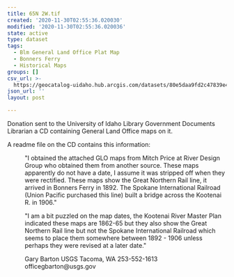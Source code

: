 ```yaml
---
title: 65N 2W.tif
created: '2020-11-30T02:55:36.020030'
modified: '2020-11-30T02:55:36.020036'
state: active
type: dataset
tags:
  - Blm General Land Office Plat Map
  - Bonners Ferry
  - Historical Maps
groups: []
csv_url: >-
  https://geocatalog-uidaho.hub.arcgis.com/datasets/80e5daa9fd2c47839e4f393d7aa0bb05_0.csv?outSR=%7B%22latestWkid%22%3A3857%2C%22wkid%22%3A102100%7D
json_url: ''
layout: post

---
```

<div style='text-align:Left;'><div><div><p><span>Donation sent to the University of Idaho Library Government Documents Librarian a CD containing General Land Office maps on it. </span></p><p><span>A readme file on the CD contains this information:</span></p><p style='margin-left:40px;'><span>&quot;I obtained the attached GLO maps from Mitch Price at River Design Group who obtained them from another source. These maps apparently do not have a date, I assume it was stripped off when they were rectified. These maps show the Great Northern Rail line, it arrived in Bonners Ferry in 1892. The Spokane International Railroad (Union Pacific purchased this line) built a bridge across the Kootenai R. in 1906.&quot; </span></p><p style='margin-left:40px;'><span>&quot;I am a bit puzzled on the map dates, the Kootenai River Master Plan indicated these maps are 1862-65 but they also show the Great Northern Rail line but not the Spokane International Railroad which seems to place them somewhere between 1892 - 1906 unless perhaps they were revised at a later date.&quot;</span></p><p style='margin-left:40px;'><span>Gary Barton</span><span> USGS</span><span> Tacoma, WA </span><span>253-552-1613 office</span><span>gbarton@usgs.gov</span></p></div></div></div>
